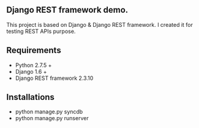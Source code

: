 ## Django REST framework demo.

This project is based on Django & Django REST framework.
I created it for testing REST APIs purpose.

## Requirements

* Python 2.7.5 +
* Django 1.6 +
* Django REST framework 2.3.10

## Installations

* python manage.py syncdb
* python manage.py runserver